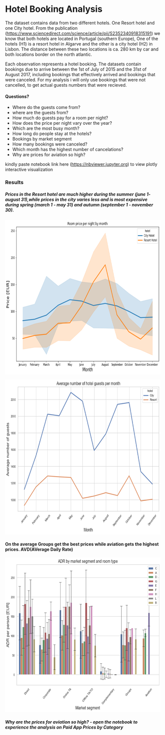 # Hotel Booking Analysis

The dataset contains data from two different hotels. One Resort hotel and one City hotel. From the publication (https://www.sciencedirect.com/science/article/pii/S2352340918315191) we know that both hotels are located in Portugal (southern Europe), One of the hotels (H1) is a resort hotel in Algarve and the other is a city hotel (H2) in Lisbon. The distance between these two locations is ca. 280 km by car and both locations border on the north atlantic.

Each observation represents a hotel booking. The datasets contain bookings due to arrive between the 1st of July of 2015 and the 31st of August 2017, including bookings that effectively arrived and bookings that were canceled. For my analysis i will only use bookings that were not cancelled, to get actual guests numbers that were recieved.

#### Questions?
- Where do the guests come from?
- where are the guests from?
- How much do guests pay for a room per night?
- How does the price per night vary over the year?
- Which are the most busy month?
- How long do people stay at the hotels?
- Bookings by market segment
- How many bookings were canceled?
- Which month has the highest number of cancelations?
- Why are prices for aviation so high?


kindly paste notebook link here  (https://nbviewer.jupyter.org) to view plotly interactive visualization


### Results

##### Prices in the Resort hotel are much higher during the summer (june 1- august 31),while prices in the city varies less and is most expensive during spring (march 1 - may 31) and autumn (september 1 - november 30).   

<img src = "https://github.com/StMorris/Data-Analysis-with-python/blob/main/Hotel%20booking%20analysis/room_price_pernight_month.png"
     style = "width:800px;height:500px"/>
     
<img src = "https://github.com/StMorris/Data-Analysis-with-python/blob/main/Hotel%20booking%20analysis/avgnum_guests_month.png"
     style = "width:800px;height:500px"/>

#### On the average Groups get the best prices while aviation gets the highest prices. AVD(AVerage Daily Rate)
<img src = "https://github.com/StMorris/Data-Analysis-with-python/blob/main/Hotel%20booking%20analysis/ADR_market_segment.png"
     style = "width:800px;height:500px"/>
     


##### Why are the prices for aviation so high? - open the notebook to experience the analysis on Paid App Prices by Category
